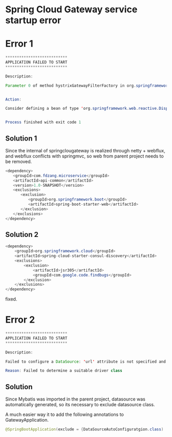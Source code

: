 # Spring Cloud Gateway service startup error


# Error 1

```java
***************************
APPLICATION FAILED TO START
***************************

Description:

Parameter 0 of method hystrixGatewayFilterFactory in org.springframework.cloud.gateway.config.GatewayAutoConfiguration$HystrixConfiguration required a bean of type 'org.springframework.web.reactive.DispatcherHandler' that could not be found.


Action:

Consider defining a bean of type 'org.springframework.web.reactive.DispatcherHandler' in your configuration.


Process finished with exit code 1
```


## Solution 1

Since the internal of springclougateway is realized through netty + webflux, and webflux conflicts with springmvc, so web from parent project needs to be removed.

```java
<dependency>
　　<groupId>com.fdzang.microservice</groupId>
　　<artifactId>api-common</artifactId>
　　<version>1.0-SNAPSHOT</version>
　　<exclusions>
　　　　<exclusion>
　　　　　　<groupId>org.springframework.boot</groupId>
　　　　　　<artifactId>spring-boot-starter-web</artifactId>
　　　　</exclusion>
　　</exclusions>
</dependency>
```
## Solution 2

```java
<dependency>
    <groupId>org.springframework.cloud</groupId>
    <artifactId>spring-cloud-starter-consul-discovery</artifactId>
    <exclusions>
        <exclusion>
            <artifactId>jsr305</artifactId>
            <groupId>com.google.code.findbugs</groupId>
        </exclusion>
    </exclusions>
</dependency>
```
fixed.

# Error 2
```java
***************************
APPLICATION FAILED TO START
***************************

Description:

Failed to configure a DataSource: 'url' attribute is not specified and no embedded datasource could be configured.

Reason: Failed to determine a suitable driver class
```
## Solution

Since Mybatis was imported in the parent project, datasource was automatically generated, so its necessary to exclude datasource class.


A much easier way it to add the following annotations to GatewayApplication.

```java
@SpringBootApplication(exclude = {DataSourceAutoConfiguratgion.class)
```


